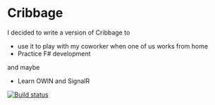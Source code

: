 # Cribbage

I decided to write a version of Cribbage to

- use it to play with my coworker when one of us works from home
- Practice F# development

and maybe

- Learn OWIN and SignalR

[![Build status](https://ci.appveyor.com/api/projects/status/l2deqwpl9yi39sc8?svg=true)](https://ci.appveyor.com/project/MarcinJuraszek/cribbage)
